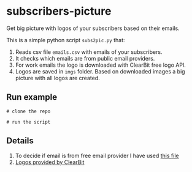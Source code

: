 # subscribers-picture

Get big picture with logos of your subscribers based on their emails.

This is a simple python script `subs2pic.py` that:

1. Reads csv file `emails.csv` with emails of your subscribers.
2. It checks which emails are from public email providers.
3. For work emails the logo is downloaded with ClearBit free logo API.
4. Logos are saved in `imgs` folder. Based on downloaded images a big picture with all logos are created.

## Run example

```
# clone the repo

# run the script

```

## Details

1.  To decide if email is from free email provider I have used [this file](http://svn.apache.org/repos/asf/spamassassin/trunk/rules/20_freemail_domains.cf)
2.  [Logos provided by ClearBit](https://clearbit.com)
